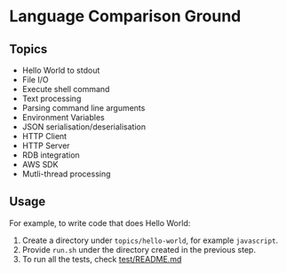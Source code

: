 # Language Comparison Ground

## Topics

* Hello World to stdout
* File I/O
* Execute shell command
* Text processing
* Parsing command line arguments
* Environment Variables
* JSON serialisation/deserialisation
* HTTP Client
* HTTP Server
* RDB integration
* AWS SDK
* Mutli-thread processing

## Usage

For example, to write code that does Hello World:

1. Create a directory under `topics/hello-world`, for example `javascript`.
1. Provide `run.sh` under the directory created in the previous step.
1. To run all the tests, check [test/README.md](test/README.md)
